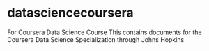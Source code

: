 # datasciencecoursera
For Coursera Data Science Course
This contains documents for the Coursera Data Science Specialization through Johns Hopkins
